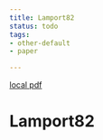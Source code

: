 ```yaml
---
title: Lamport82
status: todo
tags:
- other-default
- paper

---
```


[local pdf](../../../pdfs/lamport82.pdf)

# Lamport82

